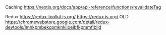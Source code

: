 Caching 
https://nextjs.org/docs/app/api-reference/functions/revalidateTag

Redux 
https://redux-toolkit.js.org/
https://redux.js.org/ OLD
https://chromewebstore.google.com/detail/redux-devtools/lmhkpmbekcpmknklioeibfkpmmfibljd